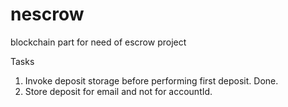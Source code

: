 # nescrow
blockchain part for need of escrow project

Tasks
1. Invoke deposit storage before performing first deposit. Done.
2. Store deposit for email and not for accountId.